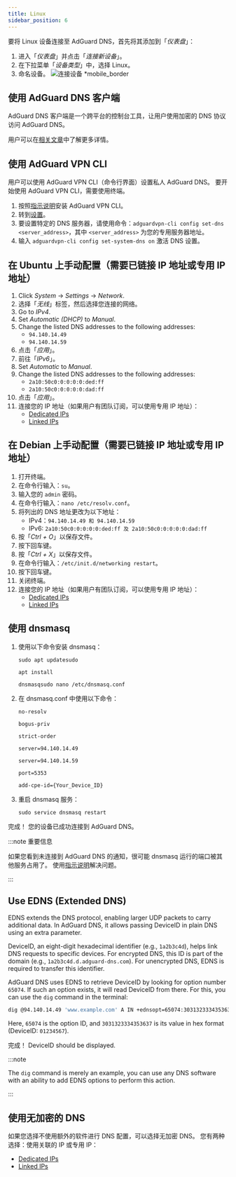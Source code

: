 ```yaml
---
title: Linux
sidebar_position: 6
---
```


要将 Linux 设备连接至 AdGuard DNS，首先将其添加到「_仪表盘_」：

1. 进入「_仪表盘_」并点击「_连接新设备_」。
2. 在下拉菜单「_设备类型_」中，选择 Linux。
3. 命名设备。
   ![连接设备 \*mobile_border](https://cdn.adtidy.org/content/kb/dns/private/new_dns/connect/choose_linux.png)

## 使用 AdGuard DNS 客户端

AdGuard DNS 客户端是一个跨平台的控制台工具，让用户使用加密的 DNS 协议访问 AdGuard DNS。

用户可以在[相关文章](/dns-client/overview/)中了解更多详情。

## 使用 AdGuard VPN CLI

用户可以使用 AdGuard VPN CLI（命令行界面）设置私人 AdGuard DNS。 要开始使用 AdGuard VPN CLI，需要使用终端。

1. 按照[指示说明](https://adguard-vpn.com/kb/adguard-vpn-for-linux/installation/)安装 AdGuard VPN CLI。
2. 转到[设置](https://adguard-vpn.com/kb/adguard-vpn-for-linux/settings/)。
3. 要设置特定的 DNS 服务器，请使用命令：`adguardvpn-cli config set-dns <server_address>`，其中 `<server_address>` 为您的专用服务器地址。
4. 输入 `adguardvpn-cli config set-system-dns on` 激活 DNS 设置。

## 在 Ubuntu 上手动配置（需要已链接 IP 地址或专用 IP 地址）

1. Click _System_ → _Settings_ → _Network_.
2. 选择「_无线_」标签，然后选择您连接的网络。
3. Go to _IPv4_.
4. Set _Automatic (DHCP)_ to _Manual_.
5. Change the listed DNS addresses to the following addresses:
    - `94.140.14.49`
    - `94.140.14.59`
6. 点击「_应用_」。
7. 前往「_IPv6_」。
8. Set _Automatic_ to _Manual_.
9. Change the listed DNS addresses to the following addresses:
    - `2a10:50c0:0:0:0:0:ded:ff`
    - `2a10:50c0:0:0:0:0:dad:ff`
10. 点击「_应用_」。
11. 连接您的 IP 地址（如果用户有团队订阅，可以使用专用 IP 地址）：
     - [Dedicated IPs](/private-dns/connect-devices/other-options/dedicated-ip.md)
     - [Linked IPs](/private-dns/connect-devices/other-options/linked-ip.md)

## 在 Debian 上手动配置（需要已链接 IP 地址或专用 IP 地址）

1. 打开终端。
2. 在命令行输入：`su`。
3. 输入您的 `admin` 密码。
4. 在命令行输入：`nano /etc/resolv.conf`。
5. 将列出的 DNS 地址更改为以下地址：
    - IPv4：`94.140.14.49 和 94.140.14.59`
    - IPv6: `2a10:50c0:0:0:0:0:ded:ff 及 2a10:50c0:0:0:0:0:dad:ff`
6. 按「_Ctrl + O_」以保存文件。
7. 按下回车键。
8. 按「_Ctrl + X_」以保存文件。
9. 在命令行输入：`/etc/init.d/networking restart`。
10. 按下回车键。
11. 关闭终端。
12. 连接您的 IP 地址（如果用户有团队订阅，可以使用专用 IP 地址）：
     - [Dedicated IPs](/private-dns/connect-devices/other-options/dedicated-ip.md)
     - [Linked IPs](/private-dns/connect-devices/other-options/linked-ip.md)

## 使用 dnsmasq

1. 使用以下命令安装 dnsmasq：

   `sudo apt updatesudo`

   `apt install`

   `dnsmasqsudo nano /etc/dnsmasq.conf`

2. 在 dnsmasq.conf 中使用以下命令：

   `no-resolv`

   `bogus-priv`

   `strict-order`

   `server=94.140.14.49`

   `server=94.140.14.59`

   `port=5353`

   `add-cpe-id={Your_Device_ID}`

3. 重启 dnsmasq 服务：

   `sudo service dnsmasq restart`

完成！ 您的设备已成功连接到 AdGuard DNS。

:::note 重要信息

如果您看到未连接到 AdGuard DNS 的通知，很可能 dnsmasq 运行的端口被其他服务占用了。 使用[指示说明](https://github.com/AdguardTeam/AdGuardHome/wiki/FAQ#bindinuse)解决问题。

:::

## Use EDNS (Extended DNS)

EDNS extends the DNS protocol, enabling larger UDP packets to carry additional data. In AdGuard DNS, it allows passing DeviceID in plain DNS using an extra parameter.

DeviceID, an eight-digit hexadecimal identifier (e.g., `1a2b3c4d`), helps link DNS requests to specific devices. For encrypted DNS, this ID is part of the domain (e.g., `1a2b3c4d.d.adguard-dns.com`). For unencrypted DNS, EDNS is required to transfer this identifier.

AdGuard DNS uses EDNS to retrieve DeviceID by looking for option number `65074`. If such an option exists, it will read DeviceID from there. For this, you can use the `dig` command in the terminal:

```sh
dig @94.140.14.49 'www.example.com' A IN +ednsopt=65074:3031323334353637
```

Here, `65074` is the option ID, and `3031323334353637` is its value in hex format (DeviceID: `01234567`).

完成！ DeviceID should be displayed.

:::note

The `dig` command is merely an example, you can use any DNS software with an ability to add EDNS options to perform this action.

:::

## 使用无加密的 DNS

如果您选择不使用额外的软件进行 DNS 配置，可以选择无加密 DNS。 您有两种选择：使用关联的 IP 或专用 IP：

 - [Dedicated IPs](/private-dns/connect-devices/other-options/dedicated-ip.md)
 - [Linked IPs](/private-dns/connect-devices/other-options/linked-ip.md)
